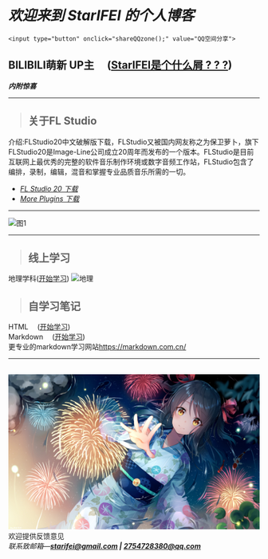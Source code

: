 # _欢迎来到 StarIFEI 的个人博客_<br><body>
    <input type="button" onclick="shareQQzone();" value="QQ空间分享">
</body>

<script src="http://qzonestyle.gtimg.cn/qzone/app/qzlike/qzopensl.js#jsdate=20111201" charset="utf-8"></script>
<script>
    //QQ空间分享方法:这样写可以对分享事件进行绑定
    function shareQQzone(){
		//这里填写跳转的网站
        var _url = 'https://starifei.github.io/docs/html%E5%AD%A6%E4%B9%A0.html';
        var _showcount = '1'
		//分享链接后我的评论语句
        var _desc = '博客分享';
		//分享的描述
        var _summary = 'StarIFEI’s blog';
		//标题，设置的标题
        var _title = 'StarIFEI的博客主页';
		//设置名称，貌似没有什么用
        var _site = '没有显示';
		//添加的图片，最好是正方形的
        var _pic = 'https://img3.vilipix.com/picture/pages/regular/2021/07/09/21/21/92127758_p0_master1200.jpg';
		// 图片宽度，不理解
        var _width= '800px';
		// 图片高度，不理解
        var _height= '200px';
		//分享的链接，由上面属性拼接而成
        var _shareUrl = 'http://sns.qzone.qq.com/cgi-bin/qzshare/cgi_qzshare_onekey?';
        _shareUrl += 'url=' + encodeURIComponent(_url||document.location);   //参数url设置分享的内容链接|默认当前页location
        _shareUrl += '&showcount=' + _showcount||0;      //参数showcount是否显示分享总数,显示：'1'，不显示：'0'，默认不显示
        _shareUrl += '&desc=' + encodeURIComponent(_desc||'分享的描述');    //参数desc设置分享的描述，可选参数
        _shareUrl += '&summary=' + encodeURIComponent(_summary||'分享摘要');    //参数summary设置分享摘要，可选参数
        _shareUrl += '&title=' + encodeURIComponent(_title||document.title);    //参数title设置分享标题，可选参数
        _shareUrl += '&site=' + encodeURIComponent(_site||'');   //参数site设置分享来源，可选参数
        _shareUrl += '&pics=' + encodeURIComponent(_pic||'');   //参数pics设置分享图片的路径，多张图片以＂|＂隔开，可选参数
        window.open(_shareUrl,'_blank','width='+_width+',height='+_height+',top='+(screen.height-_height)/2+',left='+(screen.width-_width)/2+',toolbar=no,menubar=no,scrollbars=no,resizable=1,location=no,status=0');
    }
</script>

## BILIBILI萌新 UP主 &emsp;([StarIFEI是个什么屑 ? ? ?](docs/aboutme.md))
***内附惊喜***<br>

---------------------------------------------

> ## 关于FL Studio<br>
介绍:FLStudio20中文破解版下载，FLStudio又被国内网友称之为保卫萝卜，旗下FLStudio20是Image-Line公司成立20周年而发布的一个版本。FLStudio是目前互联网上最优秀的完整的软件音乐制作环境或数字音频工作站，FLStudio包含了编排，录制，编辑，混音和掌握专业品质音乐所需的一切。  

* _[FL Studio 20 下载](docs/FLStudio.md)_<br>
* _[More Plugins 下载](docs/plugins.md)_<br>

---------------------------------------------

![图1](https://img3.vilipix.com/picture/pages/regular/2021/07/09/21/21/92127758_p0_master1200.jpg)

---------------------------------------------

> ## 线上学习
地理学科([开始学习](docs/地理学习.md))
![地理](../image/Geo.png)

> ## 自学习笔记
HTML &emsp;([开始学习](docs/html学习.md))    
Markdown &emsp;([开始学习](docs/markdown学习.md))    
更专业的markdown学习网站<https://markdown.com.cn/>  

---------------------------------------------

&emsp;&emsp; ![图片2](image/64992682_p0_master1200.jpg)   
欢迎提供反馈意见   
_联系致邮箱—__<starifei@gmail.com> | <2754728380@qq.com>___
